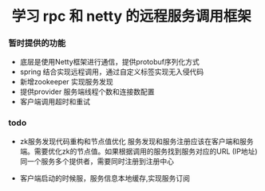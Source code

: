 #  学习 rpc 和 netty 的远程服务调用框架
### 暂时提供的功能
 - 底层是使用Netty框架进行通信，提供protobuf序列化方式
 - spring 结合实现远程调用，通过自定义标签实现无入侵代码
 - 新增zookeeper 实现服务发现
 - 提供provider 服务端线程个数和连接数配置
 - 客户端调用超时和重试

 ### todo
 - zk服务发现代码重构和节点值优化
 服务发现和服务注册应该在客户端和服务端。需要优化zk的节点值。如果根据调用的服务找到服务对应的URL (IP地址)
 同一个服务多个提供者，需要同时注册到注册中心

 - 客户端启动的时候服，服务信息本地缓存,实现服务订阅



